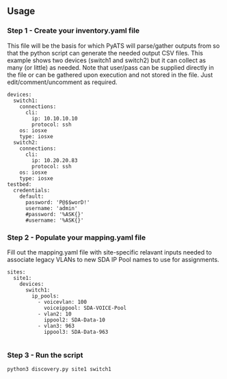 ## Usage

### Step 1 - Create your inventory.yaml file

This file will be the basis for which PyATS will parse/gather outputs from so that the python script can generate the needed output CSV files.  This example shows two devices (switch1 and switch2) but it can collect as many (or little) as needed.  Note that user/pass can be supplied directly in the file or can be gathered upon execution and not stored in the file.  Just edit/comment/uncomment as required.

```
devices:
  switch1:
    connections:
      cli:
        ip: 10.10.10.10
        protocol: ssh
    os: iosxe
    type: iosxe
  switch2:
    connections:
      cli:
        ip: 10.20.20.83
        protocol: ssh
    os: iosxe
    type: iosxe
testbed:
  credentials:
    default:
      password: 'P@$$worD!'
      username: 'admin'
      #password: '%ASK{}'
      #username: '%ASK{}'
```


### Step 2 - Populate your mapping.yaml file

Fill out the mapping.yaml file with site-specific relavant inputs needed to associate legacy VLANs to new SDA IP Pool names to use for assignments.

```
sites:
  site1:
    devices:
      switch1:
        ip_pools:
          - voicevlan: 100
            voiceippool: SDA-VOICE-Pool
          - vlan2: 10
            ippool2: SDA-Data-10
          - vlan3: 963
            ippool3: SDA-Data-963
	  
```

### Step 3 - Run the script

```
python3 discovery.py site1 switch1
